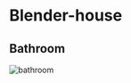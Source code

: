 # Blender-house   
## Bathroom   
![bathroom](https://github.com/ollikor/Blender-house/blob/master/pictures/bathroom.png)
